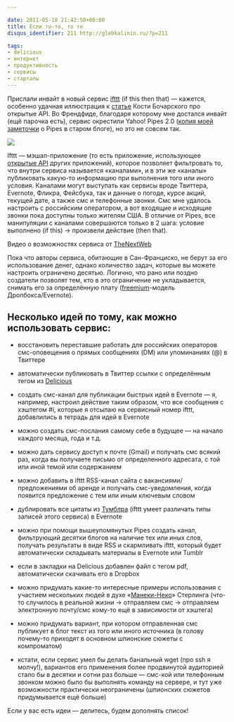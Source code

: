 ```yaml
---

date: 2011-05-18 21:42:50+00:00
title: Если то-то, то то
disqus_identifier: 211 http://glebkalinin.ru/?p=211

tags:
- delicious
- интернет
- продуктивность
- сервисы
- стартапы
---
```


Прислали инвайт в новый сервис [ifttt](http://ifttt.com/) (if this then that) — кажется, особенно удачная иллюстрация к [статье](http://www.kommersant.ru/doc/1592404/) Кости Бочарского про открытые API. Во Френдфиде, благодаря которому мне достался инвайт (ещё парочка есть), сервис окрестили Yahoo! Pipes 2.0 ([копия моей заметочки](http://blogs.yandex.ru/cachedcopy.xml?f=ecc11958b2d95165b9d1f8bba9214350&i=58&m=http%3A%2F%2Fblog.glebkalinin.ru%2F2007%2F02%2Fyahoo-pipes%2F&q=K3icY2RgBEIQYAJjNyDJBuY7MjAxwiU5IJKsBZkFqcUMULD0sywDAyNCEQuGCUiSnBBJtuLUorLUIn6l9JzUpOzEnMy8zDy9olKoiTsOLPvNCqQF0KSVBICCIYwMSMDNzRFoAaeuoZ4BGEBEGWFuZIVoAGmBOhroFhYQi5EhxA3iPiZ1oFeYGFNAngB5ilGdgYGZOTMvHWTOZBYMGzA8w5xbXCyu5FUc7GleYGjkE5UXkG6sHeXrlVcSmo7mIwkcypQkCPsMKssMDGA3qCcBHQE%2FHQ%3D%3D) о Pipes в старом блоге), но это не совсем так. 

![](http://glebkalinin.ru/featured/2011/05/Screen-shot-2011-05-19-at-12.47.17-AM-500x486.png)

<!-- more -->

Ifttt — мэшап-приложение (то есть приложение, использующее [открытые API](http://en.wikipedia.org/wiki/Open_API) других приложений), которое позволяет фильтровать то, что внутри сервиса называется «каналами», и в эти же «каналы» публиковать какую-то информацию при выполнения того или иного условия. Каналами могут выступать как сервисы вроде Твиттера, Evernote, Фликра, Фейсбука, так и данные о погоде, курсе акций, текущей дате, а также смс и телефонные звонки. Смс мне удалось настроить с российским оператором, а вот входящие и исходящие звонки пока доступны только жителям США. В отличие от Pipes, все манипуляции с каналами совершаются только в 2 шага: условие выполнено (if this) → произвели действие (then that).



Видео о возможностях сервиса от [TheNextWeb](http://thenextweb.com/apps/2011/01/25/ifttt-the-startup-with-the-crazy-name-aims-to-automate-the-internet/)



Пока что авторы сервиса, обитающие в Сан-Франциско, не берут за его использование денег, однако количество задач, которые вы можете настроить ограничено десятью. Логично, что рано или поздно создатели позволят тем, кто в это ограничение не укладывается, снимать его за определённую плату ([freemium](http://gigaom.com/2010/03/26/case-studies-in-freemium-pandora-dropbox-evernote-automattic-and-mailchimp/)-модель Дропбокса/Evernote).



## Несколько идей по тому, как можно использовать сервис:






	
  * восстановить переставшие работать для российских операторов смс-оповещения о прямых сообщениях (DM) или упоминаниях (@) в Твиттере
	

  * автоматически публиковать в Твиттер ссылки с определённым тегом из [Delicious](http://glebkalinin.ru/delicious-bookmarks/)


  * создать смс-канал для публикации быстрых идей в Evernote — я, например, настроил действие таким образом, что все сообщения с хэштегом #i, которые я отсылаю на сервисный номер ifttt, добавлились в тетрадь для идей в Evernote
	
  * можно создать смс-послания самому себе в будущее — на начало каждого месяца,  года и т.д.

	
  * можно дать сервису доступ к почте (Gmail) и получать смс всякий раз, когда вы получаете письмо от определенного адресата, с той или иной темой или содержанием

	
  * можно добавить в ifttt RSS-канал сайта с вакансиями/предложениями об аренде и получать смс-уведомления, когда появится предложение с тем или иным ключевым словом

	
  * дублировать все цитаты из [Тумблра](http://tumblr.com) (ifttt умеет различать типы записей этого сервиса) в Evernote

	
  * можно при помощи вышеупомянутых Pipes создать канал, фильтрующий десятки блогов на наличие тех или иных слов, получать результаты в виде RSS и скармливать ifttt, который будет автоматически складывать материалы в Evernote или Tumblr


  * если в закладки на Delicious добавлен файл с тегом pdf, автоматически скачивать его в Dropbox

	
  * можно придумать какие-то интересные примеры использования с участием нескольких людей в духе «[Манеки-Неко](http://zhurnal.lib.ru/4/40_s_z/maneki.shtml)» Стерлинга (что-то случилось в реальной жизни → отправляем смс → отправляем электронную почту/смс кому-то ещё в зависимости от хэштега)

	
  * можно придумать вариант, при котором отправленная смс публикует в блог текст из того или иного источника (в голову почему-то приходят в основном шпионские сюжеты с компроматом)

	
  * кстати, если сервис умел бы делать банальный wget (про ssh я молчу!), вариантов его применения более продвинутой аудиторией стало бы в десятки и сотни раз больше — смс-кой или телефонным звонком  можно было бы выполнять команду на сервере, и тут уже возможности практически неограничены (шпионских сюжетов придумывается ещё больше)





Eсли у вас есть идеи — делитесь, будем дополнять список!

